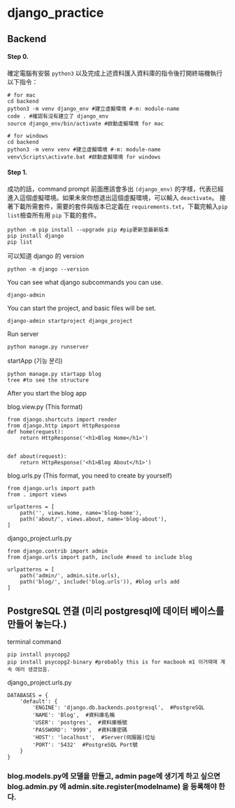 # django_practice

## Backend

#### Step 0.

確定電腦有安裝 `python3` 以及完成上述資料匯入資料庫的指令後打開終端機執行以下指令：

```shell
# for mac
cd backend
python3 -m venv django_env #建立虛擬環境 #-m: module-name
code . #確認有沒有建立了 django_env
source django_env/bin/activate #啟動虛擬環境 for mac
```

```shell
# for windows
cd backend
python3 -m venv venv #建立虛擬環境 #-m: module-name
venv\Scripts\activate.bat #啟動虛擬環境 for windows
```

#### Step 1.

成功的話，command prompt 前面應該會多出 `(django_env)` 的字樣，代表已經進入這個虛擬環境。如果未來你想退出這個虛擬環境，可以輸入 `deactivate`。
接著下載所需套件，需要的套件與版本已定義在 `requirements.txt`，下載完輸入`pip list`檢查所有用 `pip` 下載的套件。

```shell
python -m pip install --upgrade pip #pip更新至最新版本
pip install django
pip list
```

可以知道 django 的 version
```shell
python -m django --version
```

You can see what django subcommands you can use.
```shell
django-admin
```

You can start the project, and basic files will be set.
```shell
django-admin startproject django_project
```

Run server

```shell
python manage.py runserver
```

startApp (기능 분리)
```shell
python manage.py startapp blog
tree #to see the structure
```

After you start the blog app

blog.view.py (This format)
```shell
from django.shortcuts import render
from django.http import HttpResponse
def home(request):
    return HttpResponse('<h1>Blog Home</h1>')


def about(request):
    return HttpResponse('<h1>Blog About</h1>')
```

blog.urls.py (This format, you need to create by yourself)
```shell
from django.urls import path
from . import views

urlpatterns = [
    path('', views.home, name='blog-home'),
    path('about/', views.about, name='blog-about'),
]
```

django_project.urls.py 
```shell
from django.contrib import admin
from django.urls import path, include #need to include blog

urlpatterns = [
    path('admin/', admin.site.urls),
    path('blog/', include('blog.urls')), #blog urls add
]
```
## PostgreSQL 연결 (미리 postgresql에 데이터 베이스를 만들어 놓는다.)
terminal command
```shell
pip install psycopg2
pip install psycopg2-binary #probably this is for macbook m1 이거때매 계속 에러 생겼었음.
```


django_project.urls.py 

```shell
DATABASES = {
    'default': {
        'ENGINE': 'django.db.backends.postgresql',  #PostgreSQL
        'NAME': 'Blog',  #資料庫名稱
        'USER': 'postgres',  #資料庫帳號
        'PASSWORD': '9999',  #資料庫密碼
        'HOST': 'localhost',  #Server(伺服器)位址
        'PORT': '5432'  #PostgreSQL Port號
    }
}
```
### blog.models.py에 모델을 만들고, admin page에 생기게 하고 싶으면 blog.admin.py 에 admin.site.register(modelname) 을 등록해야 한다.


